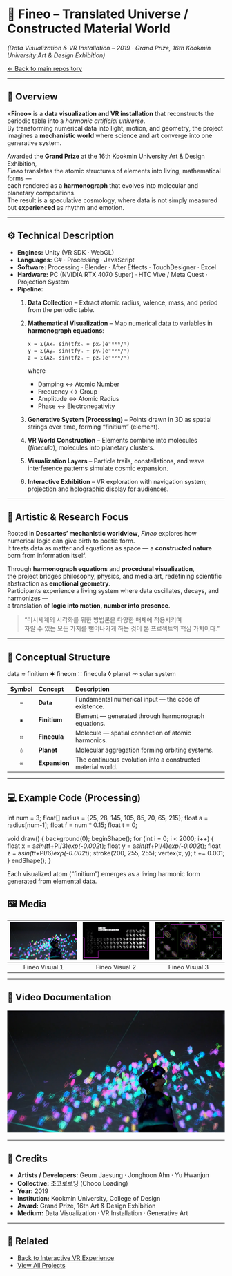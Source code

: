 # 💠 Fineo – Translated Universe / Constructed Material World  
*(Data Visualization & VR Installation – 2019 · Grand Prize, 16th Kookmin University Art & Design Exhibition)*  

[← Back to main repository](https://github.com/reusahn/Unity-Unreal-Interaction-Research/tree/main)

---

## 🧩 Overview  
**«Fineo»** is a **data visualization and VR installation** that reconstructs the periodic table into a *harmonic artificial universe*.  
By transforming numerical data into light, motion, and geometry, the project imagines a **mechanistic world** where science and art converge into one generative system.  

Awarded the **Grand Prize** at the 16th Kookmin University Art & Design Exhibition,  
*Fineo* translates the atomic structures of elements into living, mathematical forms —  
each rendered as a **harmonograph** that evolves into molecular and planetary compositions.  
The result is a speculative cosmology, where data is not simply measured but **experienced** as rhythm and emotion.  

---

## ⚙️ Technical Description  
- **Engines:** Unity (VR SDK · WebGL)  
- **Languages:** C# · Processing · JavaScript  
- **Software:** Processing · Blender · After Effects · TouchDesigner · Excel  
- **Hardware:** PC (NVIDIA RTX 4070 Super) · HTC Vive / Meta Quest · Projection System  
- **Pipeline:**  
  1. **Data Collection** – Extract atomic radius, valence, mass, and period from the periodic table.  
  2. **Mathematical Visualization** – Map numerical data to variables in **harmonograph equations**:  

     ```text
     x = Σ(Axₙ sin(tfxₙ + pxₙ)e⁻ᵈˣⁿ/ᵗ)
     y = Σ(Ayₙ sin(tfyₙ + pyₙ)e⁻ᵈʸⁿ/ᵗ)
     z = Σ(Azₙ sin(tfzₙ + pzₙ)e⁻ᵈᶻⁿ/ᵗ)
     ```
     where  
     - Damping ↔ Atomic Number  
     - Frequency ↔ Group  
     - Amplitude ↔ Atomic Radius  
     - Phase ↔ Electronegativity  

  3. **Generative System (Processing)** – Points drawn in 3D as spatial strings over time, forming “finitium” (element).  
  4. **VR World Construction** – Elements combine into molecules (*finecula*), molecules into planetary clusters.  
  5. **Visualization Layers** – Particle trails, constellations, and wave interference patterns simulate cosmic expansion.  
  6. **Interactive Exhibition** – VR exploration with navigation system; projection and holographic display for audiences.  

---

## 🧠 Artistic & Research Focus  
Rooted in **Descartes’ mechanistic worldview**, *Fineo* explores how numerical logic can give birth to poetic form.  
It treats data as matter and equations as space — a **constructed nature** born from information itself.  

Through **harmonograph equations** and **procedural visualization**,  
the project bridges philosophy, physics, and media art, redefining scientific abstraction as **emotional geometry**.  
Participants experience a living system where data oscillates, decays, and harmonizes —  
a translation of **logic into motion, number into presence**.  

> “미시세계의 시각화를 위한 방법론을 다양한 매체에 적용시키며  
> 자랄 수 있는 모든 가지를 뻗어나가게 하는 것이 본 프로젝트의 핵심 가치이다.”  

---

## 💫 Conceptual Structure  

data ≈ finitium ✱ fineom ∷ finecula ◊ planet ∞ solar system


| Symbol | Concept | Description |
|:------:|:---------|:-------------|
| `≈` | **Data** | Fundamental numerical input — the code of existence. |
| `✱` | **Finitium** | Element — generated through harmonograph equations. |
| `∷` | **Finecula** | Molecule — spatial connection of atomic harmonics. |
| `◊` | **Planet** | Molecular aggregation forming orbiting systems. |
| `∞` | **Expansion** | The continuous evolution into a constructed material world. |

---

## 💻 Example Code (Processing)

int num = 3; 
float[] radius = {25, 28, 145, 105, 85, 70, 65, 215};
float a = radius[num-1];
float f = num * 0.15;
float t = 0;

void draw() {
  background(0);
  beginShape();
  for (int i = 0; i < 2000; i++) {
    float x = a*sin(t*f+PI/3)*exp(-0.002*t);
    float y = a*sin(t*f+PI/4)*exp(-0.002*t);
    float z = a*sin(t*f+PI/6)*exp(-0.002*t);
    stroke(200, 255, 255);
    vertex(x, y);
    t += 0.001;
  }
  endShape();
}

Each visualized atom (“finitium”) emerges as a living harmonic form generated from elemental data.

## 🖼️ Media  
| ![Fineo_01](./media/Fineo_01.jpg) | ![Fineo_02](./media/fineo_02.jpg) | ![Fineo_03](./media/fineo_03.jpg) |
|:--:|:--:|:--:|
| Fineo Visual 1 | Fineo Visual 2 | Fineo Visual 3 |

---

## 🎥 Video Documentation  
[![Watch on Vimeo](./media/Fineo_01.jpg)](https://vimeo.com/666371092/5759d8c3ae)

---

## 👤 Credits  
- **Artists / Developers:** Geum Jaesung · Jonghoon Ahn · Yu Hwanjun  
- **Collective:** 초코로로딩 (Choco Loading)  
- **Year:** 2019  
- **Institution:** Kookmin University, College of Design  
- **Award:** Grand Prize, 16th Art & Design Exhibition  
- **Medium:** Data Visualization · VR Installation · Generative Art  

---

## 🔗 Related  
- [Back to Interactive VR Experience](../README.md)  
- [View All Projects](https://github.com/reusahn/Unity-Unreal-Interaction-Research/tree/main)


